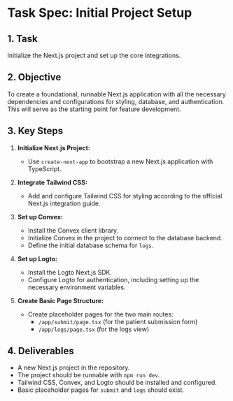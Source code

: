 # Task Spec: Initial Project Setup

## 1. Task

Initialize the Next.js project and set up the core integrations.

## 2. Objective

To create a foundational, runnable Next.js application with all the necessary dependencies and configurations for styling, database, and authentication. This will serve as the starting point for feature development.

## 3. Key Steps

1.  **Initialize Next.js Project:**
    *   Use `create-next-app` to bootstrap a new Next.js application with TypeScript.

2.  **Integrate Tailwind CSS:**
    *   Add and configure Tailwind CSS for styling according to the official Next.js integration guide.

3.  **Set up Convex:**
    *   Install the Convex client library.
    *   Initialize Convex in the project to connect to the database backend.
    *   Define the initial database schema for `logs`.

4.  **Set up Logto:**
    *   Install the Logto Next.js SDK.
    *   Configure Logto for authentication, including setting up the necessary environment variables.

5.  **Create Basic Page Structure:**
    *   Create placeholder pages for the two main routes:
        *   `/app/submit/page.tsx` (for the patient submission form)
        *   `/app/logs/page.tsx` (for the logs view)

## 4. Deliverables

*   A new Next.js project in the repository.
*   The project should be runnable with `npm run dev`.
*   Tailwind CSS, Convex, and Logto should be installed and configured.
*   Basic placeholder pages for `submit` and `logs` should exist.
